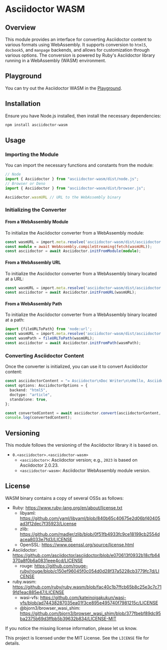 # Asciidoctor WASM

## Overview

This module provides an interface for converting Asciidoctor content to various formats using WebAssembly.
It supports conversion to `html5`, `docbook5`, and `manpage` backends, and allows for customization through various options.
The conversion is powered by Ruby's Asciidoctor library running in a WebAssembly (WASM) environment.

## Playground

You can try out the Asciidoctor WASM in the [Playground](https://tani.github.io/asciidoctor-wasm/).

## Installation

Ensure you have Node.js installed, then install the necessary dependencies:

```sh
npm install asciidoctor-wasm
```

## Usage

### Importing the Module

You can import the necessary functions and constants from the module:

```typescript
// Node
import { Asciidoctor } from "asciidoctor-wasm/dist/node.js";
// Browser or Deno
import { Asciidoctor } from "asciidoctor-wasm/dist/browser.js";

Asciidoctor.wasmURL // URL to the WebAssembly binary
```

### Initializing the Converter

#### From a WebAssembly Module

To initialize the Asciidoctor converter from a WebAssembly module:

```typescript
const wasmURL = import.meta.resolve('asciidoctor-wasm/dist/asciidoctor.wasm');
const module = await WebAssembly.compileStreaming(fetch(wasmURL));
const asciidoctor = await Asciidoctor.initFromModule(module);
```

#### From a WebAssembly URL

To initialize the Asciidoctor converter from a WebAssembly binary located at a URL:

```typescript
const wasmURL = import.meta.resolve('asciidoctor-wasm/dist/asciidoctor.wasm');
const asciidoctor = await Asciidoctor.initFromURL(wasmURL);
```

#### From a WebAssembly Path

To initialize the Asciidoctor converter from a WebAssembly binary located at a path:

```typescript
import {fileURLToPath} from 'node:url';
const wasmURL = import.meta.resolve('asciidoctor-wasm/dist/asciidoctor.wasm');
const wasmPath = fileURLToPath(wasmURL);
const asciidoctor = await Asciidoctor.initFromPath(wasmPath);
```

### Converting Asciidoctor Content

Once the converter is initialized, you can use it to convert Asciidoctor content:

```typescript
const asciidoctorContent = "= Asciidoctor\nDoc Writer\n\nHello, Asciidoctor!";
const options: AsciidoctorOptions = {
  backend: "html5",
  doctype: "article",
  standalone: true,
};

const convertedContent = await asciidoctor.convert(asciidoctorContent, options);
console.log(convertedContent);
```

## Versioning

This module follows the versioning of the Asciidoctor library it is based on.

- `0.<asciidoctor>.<asciidoctor-wasm>`
    - `<asciidoctor>`: Asciidoctor version; e.g., `2023` is based on Asciidoctor 2.0.23.
    - `<asciidoctor-wasm>`: Asciidoctor WebAssembly module version.

## License

WASM binary contains a copy of several OSSs as follows:

- Ruby: https://www.ruby-lang.org/en/about/license.txt
    - libyaml: https://github.com/yaml/libyaml/blob/840b65c40675e2d06bf40405ad3f12dec7f35923/License
    - zlib: https://github.com/madler/zlib/blob/0f51fb4933fc9ce18199cb2554dacea8033e7fd3/LICENSE
    - OpenSSL: https://www.openssl.org/source/license.html
- Asciidoctor: https://github.com/asciidoctor/asciidoctor/blob/e070613f0932b18cfb64370a8f0b6a0831eee4cd/LICENSE
    - rouge: https://github.com/rouge-ruby/rouge/blob/c150ef96045f0c054d0d28f37a5228cb3779fc7d/LICENSE
- ruby.wasm: https://github.com/ruby/ruby.wasm/blob/fac40c1b7ffcb65b8c25e3c7c719fd1eac885e47/LICENSE
    - wasi-vfs: https://github.com/kateinoigakukun/wasi-vfs/blob/ad74438287035ea01f3ce895e495740f7981215c/LICENSE
    - @bjorn3/browser_wasi_shim: https://github.com/bjorn3/browser_wasi_shim/blob/377fbebf89dc95ba2375b69d3ffbb5b39632b834/LICENSE-MIT

If you notice the missing license information, please let us know.

This project is licensed under the MIT License. See the `LICENSE` file for details.
